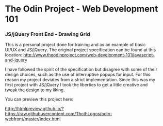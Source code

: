# The Odin Project - Web Development 101

<h3>JS/jQuery Front End - Drawing Grid</h3>

  This is a personal project done for training and as an example of basic UI/UX and JS/jQuery. The original project specification can be found at this location: http://www.theodinproject.com/web-development-101/javascript-and-jquery
  
  I have followed the spirit of the specification but disagree with some of their design choices, such as the use of interruptive popups for input. For this reason my project deviates from a strict implementation. Since this was my first project with JS/jQuery I took the liberties to get a little creative and tweak the design to my liking.
  
  You can preview this project here:
  
  http://htmlpreview.github.io/?https://raw.githubusercontent.com/ThothLogos/odin-webfront/master/index.html
